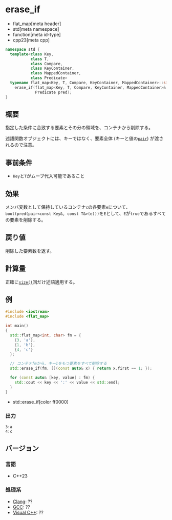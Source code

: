 # erase_if
* flat_map[meta header]
* std[meta namespace]
* function[meta id-type]
* cpp23[meta cpp]

```cpp
namespace std {
  template<class Key,
           class T,
           class Compare,
           class KeyContainer,
           class MappedContainer,
           class Predicate>
  typename flat_map<Key, T, Compare, KeyContainer, MappedContainer>::size_type
    erase_if(flat_map<Key, T, Compare, KeyContainer, MappedContainer>& c,
             Predicate pred);
}
```

## 概要
指定した条件に合致する要素とその分の領域を、コンテナから削除する。

述語関数オブジェクトには、キーではなく、要素全体 (キーと値の[`pair`](/reference/utility/pair.md)) が渡されるので注意。


## 事前条件
- `Key`と`T`がムーブ代入可能であること


## 効果
メンバ変数として保持しているコンテナ`c`の各要素`e`について、`bool(pred(pair<const Key&, const T&>(e)))`を`E`として、`E`が`true`であるすべての要素を削除する。


## 戻り値
削除した要素数を返す。


## 計算量
正確に[`size()`](size.md)回だけ述語適用する。


## 例
```cpp example
#include <iostream>
#include <flat_map>

int main()
{
  std::flat_map<int, char> fm = {
    {3, 'a'},
    {1, 'b'},
    {4, 'c'}
  };

  // コンテナfmから、キー1をもつ要素をすべて削除する
  std::erase_if(fm, [](const auto& x) { return x.first == 1; });

  for (const auto& [key, value] : fm) {
    std::cout << key << ':' << value << std::endl;
  }
}
```
* std::erase_if[color ff0000]

### 出力
```
3:a
4:c
```

## バージョン
### 言語
- C++23

### 処理系
- [Clang](/implementation.md#clang): ??
- [GCC](/implementation.md#gcc): ??
- [Visual C++](/implementation.md#visual_cpp): ??

